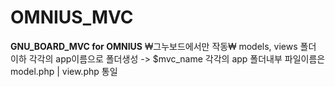 # OMNIUS_MVC
**GNU_BOARD_MVC for OMNIUS**
₩그누보드에서만 작동₩
models, views 폴더 이하 각각의 app이름으로 폴더생성 -> $mvc_name
각각의 app 폴더내부 파일이름은 model.php | view.php 통일
